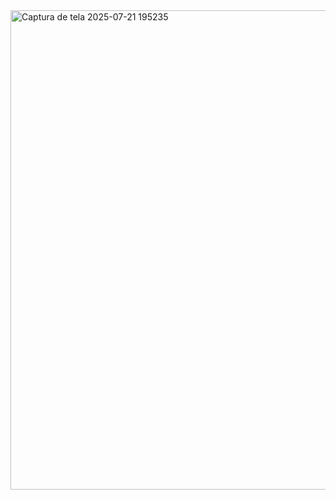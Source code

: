 <img width="1364" height="767" alt="Captura de tela 2025-07-21 195235" src="https://github.com/user-attachments/assets/da168d09-8a49-43ac-9536-ec1faa6357fb" />
